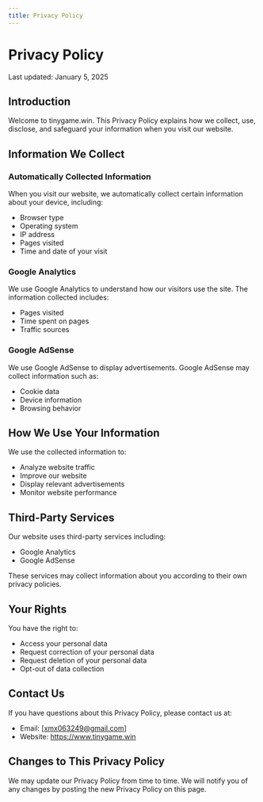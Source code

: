 ```yaml
---
title: Privacy Policy
---
```


# Privacy Policy

Last updated: January 5, 2025

## Introduction

Welcome to tinygame.win. This Privacy Policy explains how we collect, use, disclose, and safeguard your information when you visit our website.

## Information We Collect

### Automatically Collected Information
When you visit our website, we automatically collect certain information about your device, including:
- Browser type
- Operating system
- IP address
- Pages visited
- Time and date of your visit

### Google Analytics
We use Google Analytics to understand how our visitors use the site. The information collected includes:
- Pages visited
- Time spent on pages
- Traffic sources

### Google AdSense
We use Google AdSense to display advertisements. Google AdSense may collect information such as:
- Cookie data
- Device information
- Browsing behavior

## How We Use Your Information
We use the collected information to:
- Analyze website traffic
- Improve our website
- Display relevant advertisements
- Monitor website performance

## Third-Party Services
Our website uses third-party services including:
- Google Analytics
- Google AdSense

These services may collect information about you according to their own privacy policies.

## Your Rights
You have the right to:
- Access your personal data
- Request correction of your personal data
- Request deletion of your personal data
- Opt-out of data collection

## Contact Us
If you have questions about this Privacy Policy, please contact us at:
- Email: [xmx063249@gmail.com]
- Website: https://www.tinygame.win

## Changes to This Privacy Policy
We may update our Privacy Policy from time to time. We will notify you of any changes by posting the new Privacy Policy on this page.
